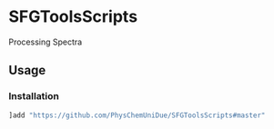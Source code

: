 # SFGToolsScripts
Processing Spectra

## Usage
### Installation
```julia
]add "https://github.com/PhysChemUniDue/SFGToolsScripts#master"
```
